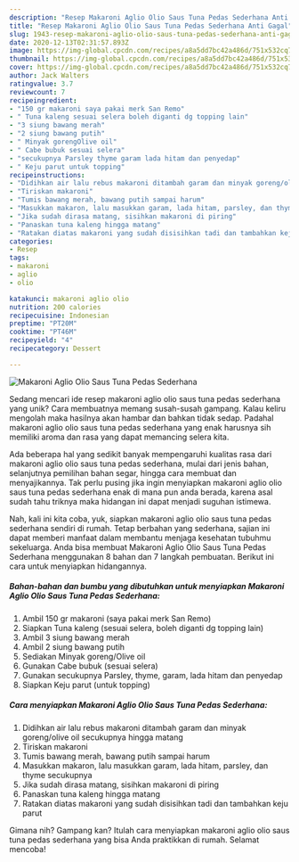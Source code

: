 ```yaml
---
description: "Resep Makaroni Aglio Olio Saus Tuna Pedas Sederhana Anti Gagal"
title: "Resep Makaroni Aglio Olio Saus Tuna Pedas Sederhana Anti Gagal"
slug: 1943-resep-makaroni-aglio-olio-saus-tuna-pedas-sederhana-anti-gagal
date: 2020-12-13T02:31:57.893Z
image: https://img-global.cpcdn.com/recipes/a8a5dd7bc42a486d/751x532cq70/makaroni-aglio-olio-saus-tuna-pedas-sederhana-foto-resep-utama.jpg
thumbnail: https://img-global.cpcdn.com/recipes/a8a5dd7bc42a486d/751x532cq70/makaroni-aglio-olio-saus-tuna-pedas-sederhana-foto-resep-utama.jpg
cover: https://img-global.cpcdn.com/recipes/a8a5dd7bc42a486d/751x532cq70/makaroni-aglio-olio-saus-tuna-pedas-sederhana-foto-resep-utama.jpg
author: Jack Walters
ratingvalue: 3.7
reviewcount: 7
recipeingredient:
- "150 gr makaroni saya pakai merk San Remo"
- " Tuna kaleng sesuai selera boleh diganti dg topping lain"
- "3 siung bawang merah"
- "2 siung bawang putih"
- " Minyak gorengOlive oil"
- " Cabe bubuk sesuai selera"
- "secukupnya Parsley thyme garam lada hitam dan penyedap"
- " Keju parut untuk topping"
recipeinstructions:
- "Didihkan air lalu rebus makaroni ditambah garam dan minyak goreng/olive oil secukupnya hingga matang"
- "Tiriskan makaroni"
- "Tumis bawang merah, bawang putih sampai harum"
- "Masukkan makaron, lalu masukkan garam, lada hitam, parsley, dan thyme secukupnya"
- "Jika sudah dirasa matang, sisihkan makaroni di piring"
- "Panaskan tuna kaleng hingga matang"
- "Ratakan diatas makaroni yang sudah disisihkan tadi dan tambahkan keju parut"
categories:
- Resep
tags:
- makaroni
- aglio
- olio

katakunci: makaroni aglio olio 
nutrition: 200 calories
recipecuisine: Indonesian
preptime: "PT20M"
cooktime: "PT46M"
recipeyield: "4"
recipecategory: Dessert

---
```



![Makaroni Aglio Olio Saus Tuna Pedas Sederhana](https://img-global.cpcdn.com/recipes/a8a5dd7bc42a486d/751x532cq70/makaroni-aglio-olio-saus-tuna-pedas-sederhana-foto-resep-utama.jpg)

Sedang mencari ide resep makaroni aglio olio saus tuna pedas sederhana yang unik? Cara membuatnya memang susah-susah gampang. Kalau keliru mengolah maka hasilnya akan hambar dan bahkan tidak sedap. Padahal makaroni aglio olio saus tuna pedas sederhana yang enak harusnya sih memiliki aroma dan rasa yang dapat memancing selera kita.

Ada beberapa hal yang sedikit banyak mempengaruhi kualitas rasa dari makaroni aglio olio saus tuna pedas sederhana, mulai dari jenis bahan, selanjutnya pemilihan bahan segar, hingga cara membuat dan menyajikannya. Tak perlu pusing jika ingin menyiapkan makaroni aglio olio saus tuna pedas sederhana enak di mana pun anda berada, karena asal sudah tahu triknya maka hidangan ini dapat menjadi suguhan istimewa.




Nah, kali ini kita coba, yuk, siapkan makaroni aglio olio saus tuna pedas sederhana sendiri di rumah. Tetap berbahan yang sederhana, sajian ini dapat memberi manfaat dalam membantu menjaga kesehatan tubuhmu sekeluarga. Anda bisa membuat Makaroni Aglio Olio Saus Tuna Pedas Sederhana menggunakan 8 bahan dan 7 langkah pembuatan. Berikut ini cara untuk menyiapkan hidangannya.

<!--inarticleads1-->

##### Bahan-bahan dan bumbu yang dibutuhkan untuk menyiapkan Makaroni Aglio Olio Saus Tuna Pedas Sederhana:

1. Ambil 150 gr makaroni (saya pakai merk San Remo)
1. Siapkan  Tuna kaleng (sesuai selera, boleh diganti dg topping lain)
1. Ambil 3 siung bawang merah
1. Ambil 2 siung bawang putih
1. Sediakan  Minyak goreng/Olive oil
1. Gunakan  Cabe bubuk (sesuai selera)
1. Gunakan secukupnya Parsley, thyme, garam, lada hitam dan penyedap
1. Siapkan  Keju parut (untuk topping)




<!--inarticleads2-->

##### Cara menyiapkan Makaroni Aglio Olio Saus Tuna Pedas Sederhana:

1. Didihkan air lalu rebus makaroni ditambah garam dan minyak goreng/olive oil secukupnya hingga matang
1. Tiriskan makaroni
1. Tumis bawang merah, bawang putih sampai harum
1. Masukkan makaron, lalu masukkan garam, lada hitam, parsley, dan thyme secukupnya
1. Jika sudah dirasa matang, sisihkan makaroni di piring
1. Panaskan tuna kaleng hingga matang
1. Ratakan diatas makaroni yang sudah disisihkan tadi dan tambahkan keju parut




Gimana nih? Gampang kan? Itulah cara menyiapkan makaroni aglio olio saus tuna pedas sederhana yang bisa Anda praktikkan di rumah. Selamat mencoba!

